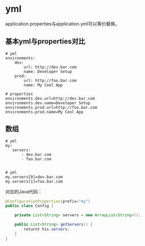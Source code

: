 # yml

application.properties与application.yml可以等价替换。

## 基本yml与properties对比

```text
# yml
environments:  
    dev:  
        url: http://dev.bar.com  
        name: Developer Setup  
    prod:  
        url: http://foo.bar.com  
        name: My Cool App  

# properties
environments.dev.url=http://dev.bar.com  
environments.dev.name=Developer Setup  
environments.prod.url=http://foo.bar.com  
environments.prod.name=My Cool App
```

## 数组

```text
# yml
my:  
   servers:  
       - dev.bar.com  
       - foo.bar.com  


# yml
my.servers[0]=dev.bar.com  
my.servers[1]=foo.bar.com
```

对应的Java代码：

```java
@ConfigurationProperties(prefix="my")  
public class Config {  

    private List<String> servers = new ArrayList<String>();  

    public List<String> getServers() {  
        returnt his.servers;  
    }  
}
```


